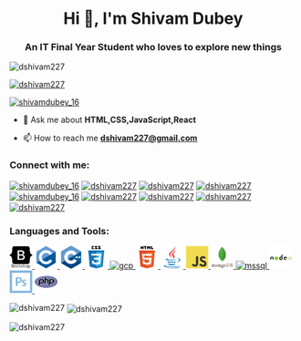 <h1 align="center">Hi 👋, I'm Shivam Dubey</h1>
<h3 align="center">An IT Final Year Student who loves to explore new things</h3>

<p align="left"> <img src="https://komarev.com/ghpvc/?username=dshivam227&label=Profile%20views&color=0e75b6&style=flat" alt="dshivam227" /> </p>

<p align="left"> <a href="https://github.com/ryo-ma/github-profile-trophy"><img src="https://github-profile-trophy.vercel.app/?username=dshivam227" alt="dshivam227" /></a> </p>

<p align="left"> <a href="https://twitter.com/shivamdubey_16" target="blank"><img src="https://img.shields.io/twitter/follow/shivamdubey_16?logo=twitter&style=for-the-badge" alt="shivamdubey_16" /></a> </p>

- 💬 Ask me about **HTML,CSS,JavaScript,React**

- 📫 How to reach me **dshivam227@gmail.com**

<h3 align="left">Connect with me:</h3>
<p align="left">
<a href="https://twitter.com/shivamdubey_16" target="blank"><img align="center" src="https://raw.githubusercontent.com/rahuldkjain/github-profile-readme-generator/master/src/images/icons/Social/twitter.svg" alt="shivamdubey_16" height="30" width="40" /></a>
<a href="https://linkedin.com/in/dshivam227" target="blank"><img align="center" src="https://raw.githubusercontent.com/rahuldkjain/github-profile-readme-generator/master/src/images/icons/Social/linked-in-alt.svg" alt="dshivam227" height="30" width="40" /></a>
<a href="https://kaggle.com/dshivam227" target="blank"><img align="center" src="https://raw.githubusercontent.com/rahuldkjain/github-profile-readme-generator/master/src/images/icons/Social/kaggle.svg" alt="dshivam227" height="30" width="40" /></a>
<a href="https://fb.com/dshivam227" target="blank"><img align="center" src="https://raw.githubusercontent.com/rahuldkjain/github-profile-readme-generator/master/src/images/icons/Social/facebook.svg" alt="dshivam227" height="30" width="40" /></a>
<a href="https://instagram.com/shivamdubey_16" target="blank"><img align="center" src="https://raw.githubusercontent.com/rahuldkjain/github-profile-readme-generator/master/src/images/icons/Social/instagram.svg" alt="shivamdubey_16" height="30" width="40" /></a>
<a href="https://www.codechef.com/users/dshivam227" target="blank"><img align="center" src="https://cdn.jsdelivr.net/npm/simple-icons@3.1.0/icons/codechef.svg" alt="dshivam227" height="30" width="40" /></a>
<a href="https://www.hackerrank.com/dshivam227" target="blank"><img align="center" src="https://raw.githubusercontent.com/rahuldkjain/github-profile-readme-generator/master/src/images/icons/Social/hackerrank.svg" alt="dshivam227" height="30" width="40" /></a>
<a href="https://codeforces.com/profile/dshivam227" target="blank"><img align="center" src="https://raw.githubusercontent.com/rahuldkjain/github-profile-readme-generator/master/src/images/icons/Social/codeforces.svg" alt="dshivam227" height="30" width="40" /></a>
<a href="https://www.leetcode.com/dshivam227" target="blank"><img align="center" src="https://raw.githubusercontent.com/rahuldkjain/github-profile-readme-generator/master/src/images/icons/Social/leet-code.svg" alt="dshivam227" height="30" width="40" /></a>
</p>

<h3 align="left">Languages and Tools:</h3>
<p align="left"> <a href="https://getbootstrap.com" target="_blank" rel="noreferrer"> <img src="https://raw.githubusercontent.com/devicons/devicon/master/icons/bootstrap/bootstrap-plain-wordmark.svg" alt="bootstrap" width="40" height="40"/> </a> <a href="https://www.cprogramming.com/" target="_blank" rel="noreferrer"> <img src="https://raw.githubusercontent.com/devicons/devicon/master/icons/c/c-original.svg" alt="c" width="40" height="40"/> </a> <a href="https://www.w3schools.com/cpp/" target="_blank" rel="noreferrer"> <img src="https://raw.githubusercontent.com/devicons/devicon/master/icons/cplusplus/cplusplus-original.svg" alt="cplusplus" width="40" height="40"/> </a> <a href="https://www.w3schools.com/css/" target="_blank" rel="noreferrer"> <img src="https://raw.githubusercontent.com/devicons/devicon/master/icons/css3/css3-original-wordmark.svg" alt="css3" width="40" height="40"/> </a> <a href="https://cloud.google.com" target="_blank" rel="noreferrer"> <img src="https://www.vectorlogo.zone/logos/google_cloud/google_cloud-icon.svg" alt="gcp" width="40" height="40"/> </a> <a href="https://www.w3.org/html/" target="_blank" rel="noreferrer"> <img src="https://raw.githubusercontent.com/devicons/devicon/master/icons/html5/html5-original-wordmark.svg" alt="html5" width="40" height="40"/> </a> <a href="https://www.java.com" target="_blank" rel="noreferrer"> <img src="https://raw.githubusercontent.com/devicons/devicon/master/icons/java/java-original.svg" alt="java" width="40" height="40"/> </a> <a href="https://developer.mozilla.org/en-US/docs/Web/JavaScript" target="_blank" rel="noreferrer"> <img src="https://raw.githubusercontent.com/devicons/devicon/master/icons/javascript/javascript-original.svg" alt="javascript" width="40" height="40"/> </a> <a href="https://www.mongodb.com/" target="_blank" rel="noreferrer"> <img src="https://raw.githubusercontent.com/devicons/devicon/master/icons/mongodb/mongodb-original-wordmark.svg" alt="mongodb" width="40" height="40"/> </a> <a href="https://www.microsoft.com/en-us/sql-server" target="_blank" rel="noreferrer"> <img src="https://www.svgrepo.com/show/303229/microsoft-sql-server-logo.svg" alt="mssql" width="40" height="40"/> </a> <a href="https://nodejs.org" target="_blank" rel="noreferrer"> <img src="https://raw.githubusercontent.com/devicons/devicon/master/icons/nodejs/nodejs-original-wordmark.svg" alt="nodejs" width="40" height="40"/> </a> <a href="https://www.photoshop.com/en" target="_blank" rel="noreferrer"> <img src="https://raw.githubusercontent.com/devicons/devicon/master/icons/photoshop/photoshop-line.svg" alt="photoshop" width="40" height="40"/> </a> <a href="https://www.php.net" target="_blank" rel="noreferrer"> <img src="https://raw.githubusercontent.com/devicons/devicon/master/icons/php/php-original.svg" alt="php" width="40" height="40"/> </a> </p>

<p><img align="left" src="https://github-readme-stats.vercel.app/api/top-langs?username=dshivam227&show_icons=true&locale=en&layout=compact" alt="dshivam227" /></p>

<p>&nbsp;<img align="center" src="https://github-readme-stats.vercel.app/api?username=dshivam227&show_icons=true&locale=en" alt="dshivam227" /></p>

<p><img align="center" src="https://github-readme-streak-stats.herokuapp.com/?user=dshivam227&" alt="dshivam227" /></p>
